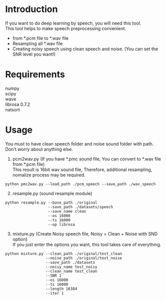 # Introduction  
If you want to do deep learning by speech, you will need this tool.  
This tool helps to make speech preprocessing convenient.  
- from *.pcm file to *.wav file  
- Resampling all *.wav file  
- Creating noisy speech using clean speech and noise. (You can set the SNR level you want!)  
#
# Requirements  
numpy  
scipy  
wave  
librosa 0.7.2  
natsort  
#
# Usage  
You must to have clean speech folder and noise sound folder with path.  
Don't worry about anything else.  
  
  
1. pcm2wav.py (If you have *.pmc sound file, You can convert to *.wav file from *.pcm file)  
   This result is 16bit wav sound file, Therefore, additional resampling, nomalize process may be required.  
```
python pmc2wav.py --load_path ./pcm_speech --save_path ./wav_speech
```
  
  
2. resample.py (sound resample module)
```
python resample.py --base_path ./original 
                   --save_path ./datasets/speech 
                   --save_name clean 
                   --os 16000 
                   --ts 16000 
                   --op librosa
```
  
  
3. mixture.py (Create Noisy speech file, Noisy = Clean + Noise with SND option)  
   If you just enter the options you want, this tool takes care of everything.  
```
python mixture.py --clean_path ./original/test_clean
                  --noise_path ./original/test_noise
                  --save_path ./datasets 
                  --noisy_name test_noisy 
                  --clean_name test_clean 
                  --SNR 1 
                  --os 16000
                  --ts 16000 
                  --length 16384 
                  --iter 1
```
